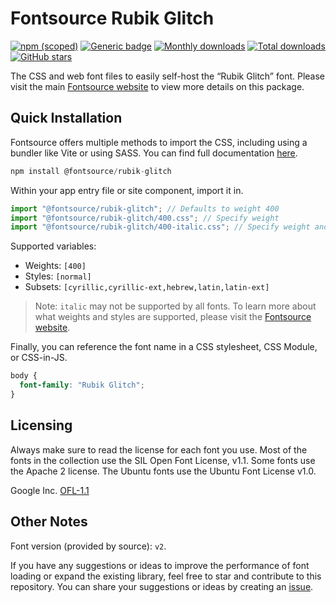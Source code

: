 # Fontsource Rubik Glitch

[![npm (scoped)](https://img.shields.io/npm/v/@fontsource/rubik-glitch?color=brightgreen)](https://www.npmjs.com/package/@fontsource/rubik-glitch) [![Generic badge](https://img.shields.io/badge/fontsource-passing-brightgreen)](https://github.com/fontsource/fontsource) [![Monthly downloads](https://badgen.net/npm/dm/@fontsource/rubik-glitch)](https://github.com/fontsource/fontsource) [![Total downloads](https://badgen.net/npm/dt/@fontsource/rubik-glitch)](https://github.com/fontsource/fontsource) [![GitHub stars](https://img.shields.io/github/stars/fontsource/fontsource.svg?style=social&label=Star)](https://github.com/fontsource/fontsource/stargazers)

The CSS and web font files to easily self-host the “Rubik Glitch” font. Please visit the main [Fontsource website](https://fontsource.org/fonts/rubik-glitch) to view more details on this package.

## Quick Installation

Fontsource offers multiple methods to import the CSS, including using a bundler like Vite or using SASS. You can find full documentation [here](https://fontsource.org/docs/getting-started/introduction).

```javascript
npm install @fontsource/rubik-glitch
```

Within your app entry file or site component, import it in.

```javascript
import "@fontsource/rubik-glitch"; // Defaults to weight 400
import "@fontsource/rubik-glitch/400.css"; // Specify weight
import "@fontsource/rubik-glitch/400-italic.css"; // Specify weight and style
```

Supported variables:
- Weights: `[400]`
- Styles: `[normal]`
- Subsets: `[cyrillic,cyrillic-ext,hebrew,latin,latin-ext]`

> Note: `italic` may not be supported by all fonts. To learn more about what weights and styles are supported, please visit the [Fontsource website](https://fontsource.org/fonts/rubik-glitch).

Finally, you can reference the font name in a CSS stylesheet, CSS Module, or CSS-in-JS.

```css
body {
  font-family: "Rubik Glitch";
}
```

## Licensing
Always make sure to read the license for each font you use. Most of the fonts in the collection use the SIL Open Font License, v1.1. Some fonts use the Apache 2 license. The Ubuntu fonts use the Ubuntu Font License v1.0.

Google Inc.
[OFL-1.1](http://scripts.sil.org/OFL)

## Other Notes
Font version (provided by source): `v2`.

If you have any suggestions or ideas to improve the performance of font loading or expand the existing library, feel free to star and contribute to this repository. You can share your suggestions or ideas by creating an [issue](https://github.com/fontsource/fontsource/issues).